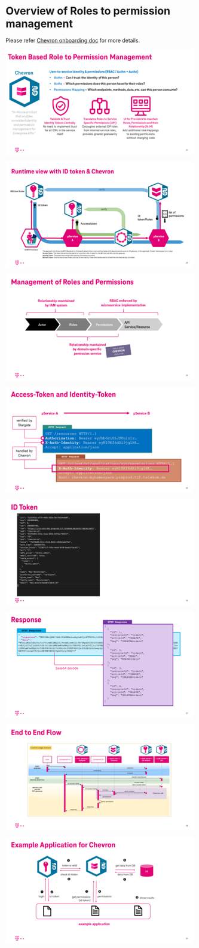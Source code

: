 # Overview of Roles to permission management

Please refer [Chevron onboarding doc](../chevron/) for more details.

[![](img/Slide22.PNG)](img/Slide22.PNG)

[![](img/Slide23.PNG)](img/Slide23.PNG)

[![](img/Slide24.PNG)](img/Slide24.PNG)

[![](img/Slide25.PNG)](img/Slide25.PNG)

[![](img/Slide26.PNG)](img/Slide26.PNG)

[![](img/Slide27.PNG)](img/Slide27.PNG)

[![](img/Slide28.PNG)](img/Slide28.PNG)

[![](img/Slide29.PNG)](img/Slide29.PNG)

